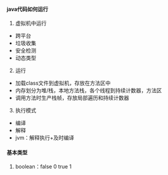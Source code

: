 #### java代码如何运行
1. 虚拟机中运行
  - 跨平台
  - 垃圾收集
  - 安全检测
  - 动态类型
2. 运行
  - 加载class文件到虚拟机，存放在方法区中
  - 内存划分为堆/栈，本地方法栈，各个线程到持续计数器，方法区
  - 调用方法时生产栈帧，存放局部遍历和持续计数器
3. 执行模式
  - 编译
  - 解释
  - jvm：解释执行+及时编译

#### 基本类型
1. boolean：false 0 true 1
